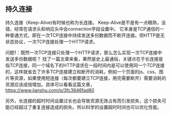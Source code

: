 ## 持久连接
持久连接（Keep-Alive)有时候也称为长连接。
Keep-Alive是不是有一点眼熟，没错，经常在请求头和响应头中会connection字段设置中。
它本身是TCP通信的一种普通方式，即在一次TCP连接中持续发送多份数据而不断开连接。但HTTP是无状态协议，一次TCP连接处理一个HTTP请求。

问题1：既然一次TCP连接只处理一个HTTP请求，那么怎么实现一次TCP连接中发送多份数据呢？
找了一篇文章来看，果然是史上最通俗，关键点在于长连接是指TCP连接，同一个域名下的HTTP请求在一段时间内是可以使用同一个TCP连接的，这样就省去了许多TCP连接建立和断开的消耗，例如一个页面的js、css、图片等资源，如果使用短连接（每次都要建立TCP连接，用完需要断开）需要消耗的资源应该成倍增加。具体可以看看这篇文章，https://www.jianshu.com/p/3fc3646fad80 


另外，长连接的超时时间设置过长也会导致资源无效占有而引发损失，这个损失可能已经超过了重复连接造成的损失。所以科学的设置超时时间也可以优化性能。